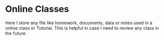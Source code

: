 # Online Classes
Here I store any file like homework, documents, data or notes used in a online class or Tutorial. 
This is helpful in case I need to review any class in the future.
